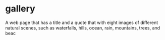 # gallery
 A web page that has a title and a quote that with eight images of different natural scenes, such as waterfalls, hills, ocean, rain, mountains, trees, and beac
